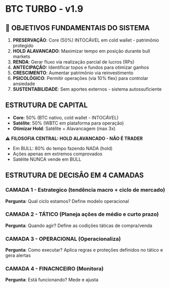 # BTC TURBO -  v1.9

## 🎯 OBJETIVOS FUNDAMENTAIS DO SISTEMA

1. **PRESERVAÇÃO**: Core (50%) INTOCÁVEL em cold wallet  - patrimônio protegido
2. **HOLD ALAVANCADO**: Maximizar tempo em posição durante bull markets 
3. **RENDA**: Gerar fluxo via realização parcial de lucros (RPs) 
4. **ANTECIPAÇÃO:** Identificar topos e fundos para otimizar ganhos 
5. **CRESCIMENTO**: Aumentar patrimônio via reinvestimento
6. **PSICOLÓGICO**: Permitir operações (via 10% flex) para controlar ansiedade
7. **SUSTENTABILIDADE**: Sem aportes externos - sistema autossuficiente

## ESTRUTURA DE CAPITAL
- **Core**: 50% (BTC nativo, cold wallet - INTOCÁVEL)
- **Satélite**: 50% (WBTC em plataforma para operação)
- **Otimizar Hold**: Satélite + Alavancagem (max 3x)

⚠️ **FILOSOFIA CENTRAL: HOLD ALAVANCADO - NÂO É TRADER**
- Em BULL: 80% do tempo fazendo NADA (hold)
- Ações apenas em extremos comprovados
- Satélite NUNCA vende em BULL


## ESTRUTURA DE DECISÂO EM 4 CAMADAS

### CAMADA 1 - Estrategico (tendência macro + ciclo de mercado)
**Pergunta**: Qual ciclo estamos? Define modelo operacional

### CAMADA 2 - TÁTICO (Planeja ações de médio e curto prazo)
**Pergunta**: Quando agir? Define as codições táticas de compra/venda

### CAMADA 3 - OPERACIONAL (Operacionaliza)
**Pergunta**: Como executar? Aplica regras e proteções definidos no tático e gera alertas

### CAMADA 4 - FINACNCEIRO (Monitora)
**Pergunta**: Está funcionando? Mede e ajusta